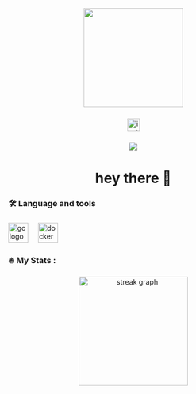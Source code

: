 <div align="center">
  <img height="200" src="https://i.pinimg.com/originals/b5/4b/67/b54b6750c5f58578feb5ab063f7ed479.gif"  />
</div>

###

<div align="center">
  <a href="https://www.instagram.com/r3trob4y/" target="_blank">
    <img src="https://img.shields.io/static/v1?message=Instagram&logo=instagram&label=&color=E4405F&logoColor=white&labelColor=&style=for-the-badge" height="25" alt="instagram logo"  />
  </a>
</div>

###

<div align="center">
  <img src="https://visitor-badge.laobi.icu/badge?page_id=r3tr0boy.r3tr0boy&"  />
</div>

###

<h1 align="center">hey there 👋</h1>

###

<h3 align="left">🛠 Language and tools</h3>

###

<div align="left">
  <img src="https://cdn.jsdelivr.net/gh/devicons/devicon/icons/go/go-original-wordmark.svg" height="40" alt="go logo"  />
  <img width="12" />
  <img src="https://cdn.jsdelivr.net/gh/devicons/devicon/icons/docker/docker-plain-wordmark.svg" height="40" alt="docker logo"  />
  <img width="12" />
</div>

###

<h3 align="left">🔥   My Stats :</h3>

###

<div align="center">
  <img src="https://streak-stats.demolab.com?user=r3tr0boy&locale=en&mode=daily&theme=dark&hide_border=false&border_radius=5&order=3" height="220" alt="streak graph"  />
</div>

###
